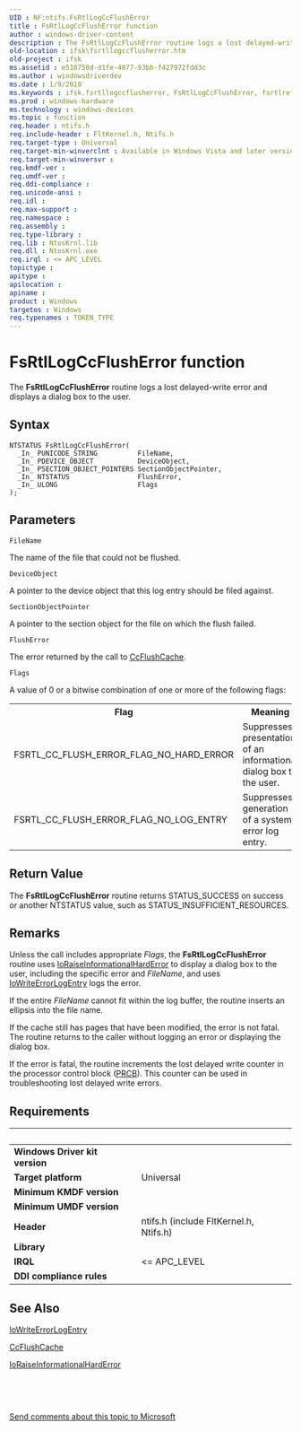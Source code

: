 ```yaml
---
UID : NF:ntifs.FsRtlLogCcFlushError
title : FsRtlLogCcFlushError function
author : windows-driver-content
description : The FsRtlLogCcFlushError routine logs a lost delayed-write error and displays a dialog box to the user.
old-location : ifsk\fsrtllogccflusherror.htm
old-project : ifsk
ms.assetid : e516758d-d1fe-4977-93bb-f427972fdd3c
ms.author : windowsdriverdev
ms.date : 1/9/2018
ms.keywords : ifsk.fsrtllogccflusherror, FsRtlLogCcFlushError, fsrtlref_5e72d84c-d788-4b6d-b5fe-3e9b06b0e074.xml, ntifs/FsRtlLogCcFlushError, FsRtlLogCcFlushError routine [Installable File System Drivers]
ms.prod : windows-hardware
ms.technology : windows-devices
ms.topic : function
req.header : ntifs.h
req.include-header : FltKernel.h, Ntifs.h
req.target-type : Universal
req.target-min-winverclnt : Available in Windows Vista and later versions of the Windows operating system.
req.target-min-winversvr : 
req.kmdf-ver : 
req.umdf-ver : 
req.ddi-compliance : 
req.unicode-ansi : 
req.idl : 
req.max-support : 
req.namespace : 
req.assembly : 
req.type-library : 
req.lib : NtosKrnl.lib
req.dll : NtosKrnl.exe
req.irql : <= APC_LEVEL
topictype : 
apitype : 
apilocation : 
apiname : 
product : Windows
targetos : Windows
req.typenames : TOKEN_TYPE
---
```



# FsRtlLogCcFlushError function
The <b>FsRtlLogCcFlushError</b> routine logs a lost delayed-write error and displays a dialog box to the user.

## Syntax

````
NTSTATUS FsRtlLogCcFlushError(
  _In_ PUNICODE_STRING          FileName,
  _In_ PDEVICE_OBJECT           DeviceObject,
  _In_ PSECTION_OBJECT_POINTERS SectionObjectPointer,
  _In_ NTSTATUS                 FlushError,
  _In_ ULONG                    Flags
);
````

## Parameters

`FileName`

The name of the file that could not be flushed.

`DeviceObject`

A pointer to the device object that this log entry should be filed against.

`SectionObjectPointer`

A pointer to the section object for the file on which the flush failed.

`FlushError`

The error returned by the call to <a href="..\ntifs\nf-ntifs-ccflushcache.md">CcFlushCache</a>.

`Flags`

A value of 0 or a bitwise combination of one or more of the following flags:
<table>
<tr>
<th>Flag</th>
<th>Meaning</th>
</tr>
<tr>
<td>
FSRTL_CC_FLUSH_ERROR_FLAG_NO_HARD_ERROR

</td>
<td>
Suppresses presentation of an informational dialog box to the user.

</td>
</tr>
<tr>
<td>
FSRTL_CC_FLUSH_ERROR_FLAG_NO_LOG_ENTRY

</td>
<td>
Suppresses generation of a system error log entry.

</td>
</tr>
</table>


## Return Value

The <b>FsRtlLogCcFlushError</b> routine returns STATUS_SUCCESS on success or another NTSTATUS value, such as STATUS_INSUFFICIENT_RESOURCES.

## Remarks

Unless the call includes appropriate <i>Flags</i>, the <b>FsRtlLogCcFlushError</b> routine uses <a href="..\ntddk\nf-ntddk-ioraiseinformationalharderror.md">IoRaiseInformationalHardError</a> to display a dialog box to the user, including the specific error and <i>FileName</i>, and uses <a href="..\wdm\nf-wdm-iowriteerrorlogentry.md">IoWriteErrorLogEntry</a> logs the error. 

If the entire <i>FileName</i> cannot fit within the log buffer, the routine inserts an ellipsis into the file name.

If the cache still has pages that have been modified, the error is not fatal. The routine returns to the caller without logging an error or displaying the dialog box. 

If the error is fatal, the routine increments the lost delayed write counter in the processor control block (<a href="https://msdn.microsoft.com/139a10e9-203b-499b-9291-8537eae9189c">PRCB</a>). This counter can be used in troubleshooting lost delayed write errors.

## Requirements
| &nbsp; | &nbsp; |
| ---- |:---- |
| **Windows Driver kit version** |  |
| **Target platform** | Universal |
| **Minimum KMDF version** |  |
| **Minimum UMDF version** |  |
| **Header** | ntifs.h (include FltKernel.h, Ntifs.h) |
| **Library** |  |
| **IRQL** | <= APC_LEVEL |
| **DDI compliance rules** |  |

## See Also

<a href="..\wdm\nf-wdm-iowriteerrorlogentry.md">IoWriteErrorLogEntry</a>

<a href="..\ntifs\nf-ntifs-ccflushcache.md">CcFlushCache</a>

<a href="..\ntddk\nf-ntddk-ioraiseinformationalharderror.md">IoRaiseInformationalHardError</a>

 

 

<a href="mailto:wsddocfb@microsoft.com?subject=Documentation%20feedback [ifsk\ifsk]:%20FsRtlLogCcFlushError routine%20 RELEASE:%20(1/9/2018)&amp;body=%0A%0APRIVACY STATEMENT%0A%0AWe use your feedback to improve the documentation. We don't use your email address for any other purpose, and we'll remove your email address from our system after the issue that you're reporting is fixed. While we're working to fix this issue, we might send you an email message to ask for more info. Later, we might also send you an email message to let you know that we've addressed your feedback.%0A%0AFor more info about Microsoft's privacy policy, see http://privacy.microsoft.com/en-us/default.aspx." title="Send comments about this topic to Microsoft">Send comments about this topic to Microsoft</a>